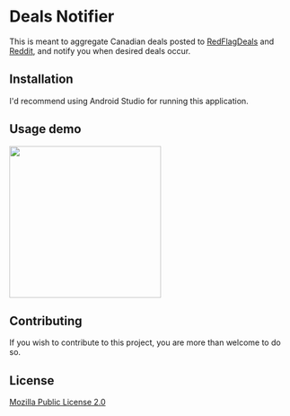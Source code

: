 # Deals Notifier
This is meant to aggregate Canadian deals posted to [RedFlagDeals](https://forums.redflagdeals.com/) and [Reddit](https://www.reddit.com/r/bapcsalescanada), and notify you when desired deals occur. 


## Installation
I'd recommend using Android Studio for running this application.


## Usage demo
<img src="https://github.com/mdombrovsky/deals-notifier/blob/master/demo/query_input_demo.gif" width="270" height="auto">


## Contributing
If you wish to contribute to this project, you are more than welcome to do so.


## License
[Mozilla Public License 2.0](https://choosealicense.com/licenses/mpl-2.0/)
